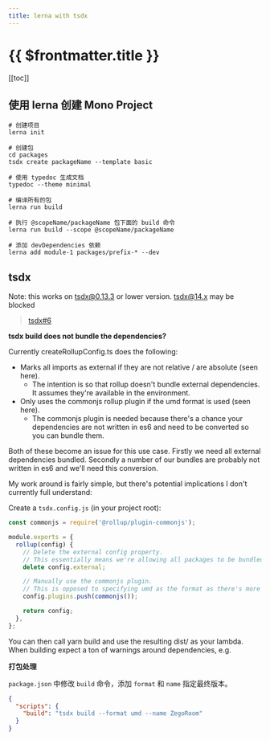 ```yaml
---
title: lerna with tsdx
---
```


# {{ $frontmatter.title }}

[[toc]]

## 使用 lerna 创建 Mono Project

```
# 创建项目
lerna init

# 创建包
cd packages
tsdx create packageName --template basic

# 使用 typedoc 生成文档
typedoc --theme minimal

# 编译所有的包
lerna run build

# 执行 @scopeName/packageName 包下面的 build 命令
lerna run build --scope @scopeName/packageName

# 添加 devDependencies 依赖
lerna add module-1 packages/prefix-* --dev
```

## tsdx

Note: this works on tsdx@0.13.3 or lower version. tsdx@14.x may be blocked

> [tsdx#6](https://github.com/formium/tsdx/issues/6)

**tsdx build does not bundle the dependencies?**

Currently createRollupConfig.ts does the following:

- Marks all imports as external if they are not relative / are absolute (seen here).
  - The intention is so that rollup doesn't bundle external dependencies. It assumes they're available in the environment.
- Only uses the commonjs rollup plugin if the umd format is used (seen here).
  - The commonjs plugin is needed because there's a chance your dependencies are not written in es6 and need to be converted so you can bundle them.

Both of these become an issue for this use case. Firstly we need all external dependencies bundled. Secondly a number of our bundles are probably not written in es6 and we'll need this conversion.

My work around is fairly simple, but there's potential implications I don't currently full understand:

Create a `tsdx.config.js` (in your project root):

```js
const commonjs = require('@rollup/plugin-commonjs');

module.exports = {
  rollup(config) {
    // Delete the external config property.
    // This essentially means we're allowing all packages to be bundled.
    delete config.external;

    // Manually use the commonjs plugin.
    // This is opposed to specifying umd as the format as there's more implications that, again, are unclear.
    config.plugins.push(commonjs());

    return config;
  },
};
```

You can then call yarn build and use the resulting dist/ as your lambda. When building expect a ton of warnings around dependencies, e.g.

**打包处理**

`package.json` 中修改 `build` 命令，添加 `format` 和 `name` 指定最终版本。

```json
{
  "scripts": {
    "build": "tsdx build --format umd --name ZegoRoom"
  }
}
```